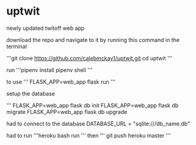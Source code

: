 # uptwit
newly updated twitoff web app


download the repo and navigate to it by running this command in the terminal

'''git clone https://github.com/calebmckay1/uptwit.git
cd uptwit
'''

run 
'''pipenv install
pipenv shell
'''

to use
'''
FLASK_APP=web_app flask run
'''

setup the database

'''
FLASK_APP=web_app flask db init
FLASK_APP=web_app flask db migrate
FLASK_APP=web_app flask db upgrade

had to connect to the database DATABASE_URL = "sqlite:///db_name.db"

had to run 
'''heroku bash run
'''
then 
'''
git push heroku master
'''